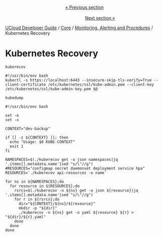 <p align='center'>
<a href='/docs/developer-guide/core/monitoring/grafana.md'>« Previous section</a>
&nbsp;&nbsp;&nbsp;&nbsp;&nbsp;&nbsp;&nbsp;&nbsp;&nbsp;&nbsp;&nbsp;&nbsp;&nbsp;&nbsp;&nbsp;&nbsp;&nbsp;&nbsp;&nbsp;&nbsp;&nbsp;&nbsp;&nbsp;&nbsp;&nbsp;&nbsp;&nbsp;&nbsp;&nbsp;&nbsp;&nbsp;&nbsp;&nbsp;&nbsp;&nbsp;&nbsp;&nbsp;&nbsp;&nbsp;&nbsp;&nbsp;&nbsp;&nbsp;&nbsp;&nbsp;&nbsp;&nbsp;&nbsp;&nbsp;&nbsp;&nbsp;&nbsp;&nbsp;&nbsp;&nbsp;&nbsp;&nbsp;&nbsp;&nbsp;&nbsp;&nbsp;&nbsp;&nbsp;&nbsp;&nbsp;&nbsp;&nbsp;&nbsp;&nbsp;&nbsp;&nbsp;&nbsp;&nbsp;&nbsp;&nbsp;&nbsp;&nbsp;&nbsp;&nbsp;&nbsp;&nbsp;&nbsp;&nbsp;&nbsp;&nbsp;&nbsp;&nbsp;&nbsp;&nbsp;&nbsp;&nbsp;&nbsp;&nbsp;&nbsp;&nbsp;&nbsp;&nbsp;&nbsp;&nbsp;&nbsp;&nbsp;&nbsp;&nbsp;&nbsp;&nbsp;&nbsp;&nbsp;&nbsp;&nbsp;&nbsp;&nbsp;&nbsp;&nbsp;&nbsp;&nbsp;&nbsp;&nbsp;&nbsp;&nbsp;&nbsp;&nbsp;&nbsp;&nbsp;&nbsp;&nbsp;&nbsp;&nbsp;&nbsp;&nbsp;&nbsp;&nbsp;&nbsp;&nbsp;&nbsp;&nbsp;&nbsp;&nbsp;&nbsp;&nbsp;&nbsp;&nbsp;&nbsp;&nbsp;&nbsp;&nbsp;&nbsp;&nbsp;&nbsp;&nbsp;&nbsp;&nbsp;&nbsp;&nbsp;<a href='/docs/developer-guide/core/monitoring/stolon-recovery.md'>Next section »</a>
</p>


[UCloud Developer Guide](/docs/developer-guide/README.md) / [Core](/docs/developer-guide/core/README.md) / [Monitoring, Alerting and Procedures](/docs/developer-guide/core/monitoring/README.md) / Kubernetes Recovery
# Kubernetes Recovery

`kuberecov`

```
#!/usr/bin/env bash
kubectl -s https://localhost:6443 --insecure-skip-tls-verify=True --client-certificate /etc/kubernetes/ssl/kube-admin.pem --client-key /etc/kubernetes/ssl/kube-admin-key.pem $@
```

`kubedump`

```
#!/usr/bin/env bash

set -e
set -x

CONTEXT="dev-backup"

if [[ -z ${CONTEXT} ]]; then
  echo "Usage: $0 KUBE-CONTEXT"
  exit 1
fi

NAMESPACES=$(./kuberecov get -o json namespaces|jq '.items[].metadata.name'|sed "s/\"//g")
#RESOURCES="configmap secret daemonset deployment service hpa"
RESOURCES=`./kuberecov api-resources -o name`

for ns in ${NAMESPACES};do
  for resource in ${RESOURCES};do
    rsrcs=$(./kuberecov -n ${ns} get -o json ${resource}|jq '.items[].metadata.name'|sed "s/\"//g")
    for r in ${rsrcs};do
      dir="${CONTEXT}/${ns}/${resource}"
      mkdir -p "${dir}"
      ./kuberecov -n ${ns} get -o yaml ${resource} ${r} > "${dir}/${r}.yaml"
    done
  done
done
```
